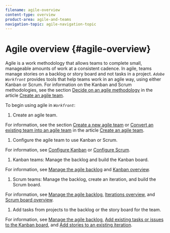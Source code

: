 ```yaml
---
filename: agile-overview
content-type: overview
product-area: agile-and-teams
navigation-topic: agile-navigation-topic
---
```




# Agile overview {#agile-overview}

Agile is a work methodology that allows teams to complete small, manageable amounts of work at a consistent cadence. In agile, teams manage stories on a backlog or story board and not tasks in a project. *`Adobe Workfront`* provides tools that help teams work in an agile way, using either Kanban or Scrum. For information on the Kanban and Scrum methodologies, see the section [Decide on an agile methodology](create-an-agile-team.md#deciding) in the article [Create an agile team](create-an-agile-team.md).


To begin using agile in *`Workfront`*:



1.  Create an agile team.


   For information, see the section [Create a new agile team](create-an-agile-team.md#creating-an-agile-team-from-scratch) or [Convert an existing team into an agile team](create-an-agile-team.md#converting-an-existing-team-into-an-agaile-team) in the article [Create an agile team](create-an-agile-team.md).

1.  Configure the agile team to use Kanban or Scrum.


   For information, see [Configure Kanban](configure-kanban.md) or [Configure Scrum](configure-scrum.md).

1.  Kanban teams: Manage the backlog and build the Kanban board.


   For information, see [Manage the agile backlog](manage-the-agile-backlog.md) and [Kanban overview](kanban-overview.md).

1.  Scrum teams: Manage the backlog, create an iteration, and build the Scrum board.


   For information, see [Manage the agile backlog](manage-the-agile-backlog.md), [Iterations overview](iterations-overview.md), and [Scrum board overview](scrum-board-overview.md).

1.  Add tasks from projects to the backlog or the story board for the team.


   For information, see [Manage the agile backlog](manage-the-agile-backlog.md), [Add existing tasks or issues to the Kanban board](add-existing-tasks-or-issues-to-the-kanban-board.md), and [Add stories to an existing iteration](add-stories-to-existing-iteration.md).



